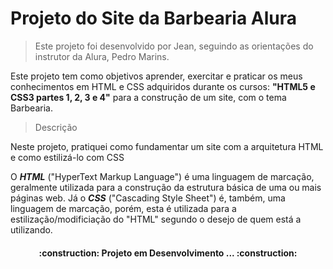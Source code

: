 <h1 text-align="center">Projeto do Site da Barbearia Alura</h1>


> Este projeto foi desenvolvido por Jean, seguindo as orientações do instrutor da Alura, Pedro Marins.

 <p>Este projeto tem como objetivos aprender, exercitar e praticar os meus conhecimentos em HTML e CSS adquiridos durante os cursos: <strong>"HTML5 e CSS3 partes 1, 2, 3 e 4"</strong> para a construção de um site, com o tema Barbearia.</p>
 

> Descrição

 <p>Neste projeto, pratiquei como fundamentar um site com a arquitetura HTML e como estilizá-lo com CSS</p>
 <p>O <strong><em>HTML</em></strong> ("HyperText Markup Language") é uma linguagem de marcação, geralmente utilizada para a construção da estrutura básica de uma ou mais páginas web. Já o <strong><em>CSS</em></strong> ("Cascading Style Sheet") é, também, uma linguagem de marcação, porém, esta é utilizada para a estilização/modificiação do "HTML" segundo o desejo de quem está a utilizando.
 </p>
<h4 align="center"> :construction: Projeto em Desenvolvimento ... :construction: </h4>
